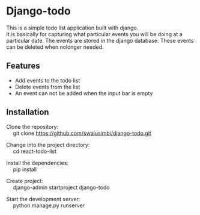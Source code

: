 # Django-todo

This is a simple todo list application built with django.<br>
It is basically for capturing what particular events you will be doing at a particular date.
The events are stored in the django database. 
These events can be deleted when nolonger needed.

## Features

- Add events to the todo list
- Delete events from the list
- An event can not be added when the input bar is empty

## Installation

Clone the repository:<br>
   &emsp; git clone https://github.com/swalusimbi/django-todo.git
   
Change into the project directory:<br>
   &emsp; cd react-todo-list

Install the dependencies:<br>
   &emsp; pip install

Create project:<br>
  &emsp; django-admin startproject django-todo

Start the development server:<br>
   &emsp; python manage.py runserver
